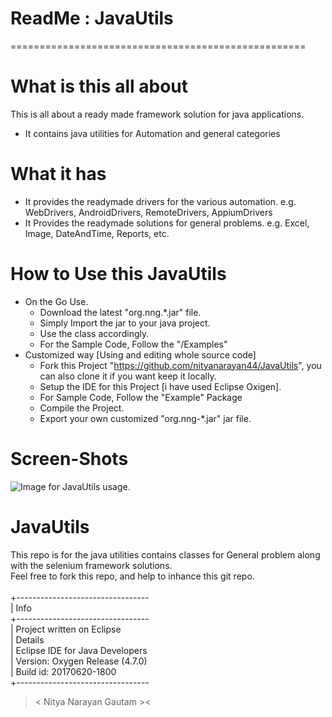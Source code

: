 # ReadMe : JavaUtils
===================================================

# What is this all about
This is all about a ready made framework solution for java applications.
- It contains java utilities for Automation and general categories

# What it has
- It provides the readymade drivers for the various automation. e.g. WebDrivers, AndroidDrivers, RemoteDrivers, AppiumDrivers
- It Provides the readymade solutions for general problems. e.g. Excel, Image, DateAndTime, Reports, etc.

# How to Use this JavaUtils
- On the Go Use.
    - Download the latest "org.nng.*.jar" file.
    - Simply Import the jar to your java project.
    - Use the class accordingly.
    - For the Sample Code, Follow the "/Examples"
- Customized way [Using and editing whole source code]
    - Fork this Project "https://github.com/nityanarayan44/JavaUtils", you can also clone it if you want keep it locally.
    - Setup the IDE for this Project [i have used Eclipse Oxigen].
    - For Sample Code, Follow the "Example" Package
    - Compile the Project.
    - Export your own customized "org.nng-*.jar" jar file.

# Screen-Shots
![Image for JavaUtils usage.](Core_01.png "JavaUtils Usage1")

# JavaUtils
This repo is for the java utilities contains classes for General problem along with the selenium framework solutions. <br/>
Feel free to fork this repo, and help to inhance this git repo. <br/>
<br/>
+---------------------------------<br/>
| Info                            <br/>
+---------------------------------<br/>
| Project written on Eclipse      <br/>
| Details                         <br/>
| Eclipse IDE for Java Developers <br/>
| Version: Oxygen Release (4.7.0) <br/>
| Build id: 20170620-1800         <br/>
+---------------------------------<br/>
>< Nitya Narayan Gautam ><
